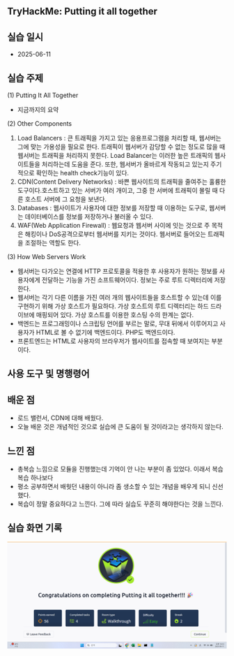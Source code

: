 ## TryHackMe: Putting it all together

## 실습 일시
 - 2025-06-11


## 실습 주제
(1) Putting It All Together
 - 지금까지의 요약

(2) Other Components
  1) Load Balancers : 큰 트래픽을 가지고 있는 응용프로그램을 처리할 때, 웹서버는 그에 맞는 가용성을 필요로 한다.
                      트래픽이 웹서버가 감당할 수 없는 정도로 많을 때 웹서버는 트래픽을 처리하지 못한다.
                      Load Balancer는 이러한 높은 트래픽의 웹사이트들을 처리하는데 도움을 준다. 또한, 웹서버가 올바르게 작동되고 있는지 주기적으로 확인하는 health check기능이 있다.
  2) CDN(Content Delivery Networks) : 바쁜 웹사이트의 트래픽을 줄여주는 훌륭한 도구이다.호스트하고 있는 서버가 여러 개이고, 그중 한 서버에 트래픽이 몰릴 때 다른 호스트 서버에 그 요청을 보낸다.
  3) Databases : 웹사이트가 사용자에 대한 정보를 저장할 때 이용하는 도구로, 웹서버는 데이터베이스를 정보를 저장하거나 불러올 수 있다.
  4) WAF(Web Application Firewall) : 웹요청과 웹서버 사이에 잇는 것으로 주 목적은 해킹이나 DoS공격으로부터 웹서버를 지키는 것이다.
                                     웹서버로 들어오는 트래픽을 조절하는 역할도 한다.

(3) How Web Servers Work
 - 웹서버는 다가오는 연결에 HTTP 프로토콜을 적용한 후 사용자가 원하는 정보를 사용자에게 전달하는 기능을 가진 소프트웨어이다. 정보는 주로 루트 디렉터리에 저장한다.
 - 웹서버는 각기 다른 이름을 가진 여러 개의 웹사이트들을 호스트할 수 있는데 이를 구현하기 위해 가상 호스트가 필요하다. 가상 호스트의 루트 디렉터리는 하드 드라이브에 매핑되어 있다. 가상 호스트를 이용한 호스팅 수의 한계는 없다.
 - 백엔드는 프로그래밍이나 스크립팅 언어를 부르는 말로, 무대 뒤에서 이루어지고 사용자가 HTML로 볼 수 없기에 백엔드이다. PHP도 백엔드이다.
 - 프론트엔드는 HTML로 사용자의 브라우저가 웹사이트를 접속할 때 보여지는 부분이다.


## 사용 도구 및 명행령어   
 
## 배운 점
 - 로드 밸런서, CDN에 대해 배웠다.
 - 오늘 배운 것은 개념적인 것으로 실습에 큰 도움이 될 것이라고는 생각하지 않는다.


## 느낀 점
 - 총복습 느낌으로 모듈을 진행했는데 기억이 안 나는 부분이 좀 있었다. 이래서 복습복습 하나보다
 - 평소 공부하면서 배웟던 내용이 아니라 좀 생소할 수 있는 개념을 배우게 되니 신선했다.
 - 복습이 정말 중요하다고 느낀다. 그에 따라 실습도 꾸준히 해야한다는 것을 느낀다.


## 실습 화면 기록
![실습 결과](images/Putting_it_all_together.png)
